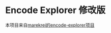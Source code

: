 # Encode Explorer 修改版

本项目来自[marekrei的encode-explorer项目](https://github.com/marekrei/encode-explorer)